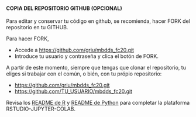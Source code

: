 
#### COPIA DEL REPOSITORIO GITHUB (OPCIONAL)

Para editar y conservar tu código en github, se recomienda, hacer FORK del repositorio en tu GITHUB. 

Para hacer FORK, 

- Accede a https://github.com/griu/mbdds_fc20.git
- Introduce tu usuario y contraseña y clica el botón de FORK.

A partir de este momento, siempre que tengas que clonar el repositorio, tu eliges si trabajar con el común, o bién, con tu própio repositorio:

- https://github.com/griu/mbdds_fc20.git
- https://github.com/TU_USUARIO/mbdds_fc20.git

Revisa los [README de R](R/README.md) y [README de Python](Python/README.md) para completar la plataforma RSTUDIO-JUPYTER-COLAB.
